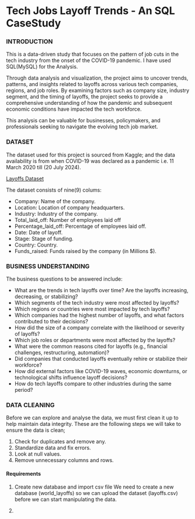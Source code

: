 # Tech Jobs Layoff Trends - An SQL CaseStudy
### INTRODUCTION
This is a data-driven study that focuses on the pattern of job cuts in the tech industry from the onset of the COVID-19 pandemic. I have used SQL(MySQL) for the Analysis.

Through data analysis and visualization, the project aims to uncover trends, patterns, and insights related to layoffs across various tech companies, regions, and job roles. By examining factors such as company size, industry segment, and the timing of layoffs, the project seeks to provide a comprehensive understanding of how the pandemic and subsequent economic conditions have impacted the tech workforce. 

This analysis can be valuable for businesses, policymakers, and professionals seeking to navigate the evolving tech job market.


### DATASET
The dataset used for this project is sourced from Kaggle; and the data availability is from when COVID-19 was declared as a pandemic i.e. 11 March 2020 till (20 July 2024).

[Layoffs Dataset](https://www.kaggle.com/datasets/swaptr/layoffs-2022)

The dataset consists of nine(9) colums:
- Company: Name of the company.
- Location: Location of company headquarters.
- Industry: Industry of the company.
- Total_laid_off: Number of employees laid off
- Percentage_laid_off: Percentage of employees laid off.
- Date: Date of layoff.
- Stage: Stage of funding.
- Country: Country.
- Funds_raised: Funds raised by the company (in Millions $).


### BUSINESS UNDERSTANDING
The business questions to be answered include:
- What are the trends in tech layoffs over time? Are the layoffs increasing, decreasing, or stabilizing?
- Which segments of the tech industry were most affected by layoffs?
- Which regions or countries were most impacted by tech layoffs?
- Which companies had the highest number of layoffs, and what factors contributed to their decisions?
- How did the size of a company correlate with the likelihood or severity of layoffs?
- Which job roles or departments were most affected by the layoffs?
- What were the common reasons cited for layoffs (e.g., financial challenges, restructuring, automation)?
- Did companies that conducted layoffs eventually rehire or stabilize their workforce?
- How did external factors like COVID-19 waves, economic downturns, or technological shifts influence layoff decisions?
- How do tech layoffs compare to other industries during the same period?


### DATA CLEANING
Before we can explore and analyse the data, we must first clean it up to help maintain data integrity.
These are the following steps we will take to ensure the data is clean;
1. Check for duplicates and remove any.
2. Standardize data and fix errors.
3. Look at null values. 
4. Remove unnecessary columns and rows.

#### Requirements
1. Create new database and import csv file
We need to create a new database (world_layoffs) so we can upload the dataset (layoffs.csv) before we can start manipulating the data.

2. 
